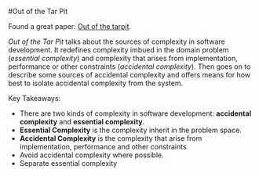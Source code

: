 #Out of the Tar Pit

Found a great paper: [Out of the tarpit](https://github.com/papers-we-love/papers-we-love/blob/master/design/out-of-the-tar-pit.pdf).

_Out of the Tar Pit_ talks about the sources of complexity in software development. It redefines complexity imbued in the domain problem (*essential complexity*) and complexity that arises from implementation, performance or other constraints (*accidental complexity*).  Then goes on to describe some sources of accidental complexity and offers means for how best to isolate accidental complexity from the system.



Key Takeaways:

* There are two kinds of complexity in software development: **accidental complexity** and **essential complexity**.
* **Essential Complexity** is the complexity inherit in the problem space.
* **Accidental Complexity** is the complexity that arise from implementation, performance and other constraints
* Avoid accidental complexity where possible.
* Separate essential complexity 
